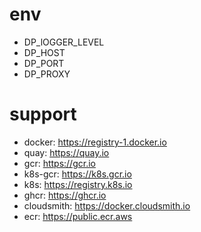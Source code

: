# env

- DP_lOGGER_LEVEL
- DP_HOST
- DP_PORT
- DP_PROXY

# support

- docker: https://registry-1.docker.io
- quay: https://quay.io
- gcr: https://gcr.io
- k8s-gcr: https://k8s.gcr.io
- k8s: https://registry.k8s.io
- ghcr: https://ghcr.io
- cloudsmith: https://docker.cloudsmith.io
- ecr: https://public.ecr.aws
